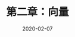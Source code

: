 ---
layout: post
title: 第二章：向量
tags: [Data Structure (Deng Junhui)]
categories: [网课]
date: 2020-02-07
---